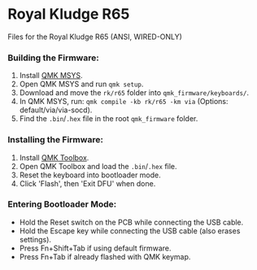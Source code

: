 # Royal Kludge R65
Files for the Royal Kludge R65 (ANSI, WIRED-ONLY)

### Building the Firmware:

1. Install [QMK MSYS](https://msys.qmk.fm).
2. Open QMK MSYS and run `qmk setup`.
3. Download and move the `rk/r65` folder into `qmk_firmware/keyboards/`.
4. In QMK MSYS, run: `qmk compile -kb rk/r65 -km via` (Options: default/via/via-socd).
5. Find the `.bin`/`.hex` file in the root `qmk_firmware` folder.

### Installing the Firmware:

1. Install [QMK Toolbox](https://github.com/qmk/qmk_toolbox/releases).
2. Open QMK Toolbox and load the `.bin`/`.hex` file.
3. Reset the keyboard into bootloader mode.
4. Click 'Flash', then 'Exit DFU' when done.

### Entering Bootloader Mode:

- Hold the Reset switch on the PCB while connecting the USB cable.
- Hold the Escape key while connecting the USB cable (also erases settings).
- Press Fn+Shift+Tab if using default firmware.
- Press Fn+Tab if already flashed with QMK keymap.
